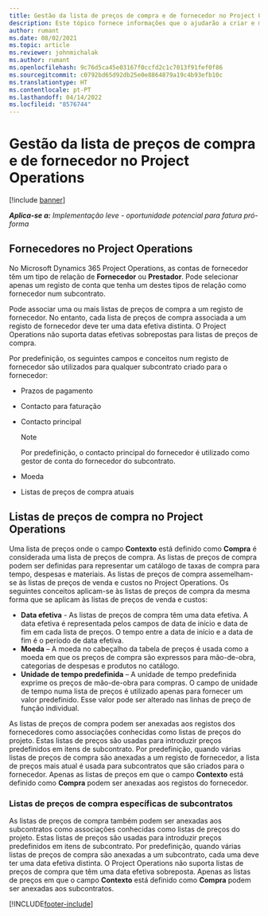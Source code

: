 ```yaml
---
title: Gestão da lista de preços de compra e de fornecedor no Project Operations
description: Este tópico fornece informações que o ajudarão a criar e manter os dados do fornecedor e as listas de preços de compra para subcontratação.
author: rumant
ms.date: 08/02/2021
ms.topic: article
ms.reviewer: johnmichalak
ms.author: rumant
ms.openlocfilehash: 9c76d5ca45e03167f0ccfd2c1c7013f91fef0f86
ms.sourcegitcommit: c0792bd65d92db25e0e8864879a19c4b93efb10c
ms.translationtype: HT
ms.contentlocale: pt-PT
ms.lasthandoff: 04/14/2022
ms.locfileid: "8576744"
---
```

# <a name="vendor-and-purchase-price-list-management-in-project-operations"></a>Gestão da lista de preços de compra e de fornecedor no Project Operations

[!include [banner](../../includes/dataverse-preview.md)]

_**Aplica-se a:** Implementação leve - oportunidade potencial para fatura pró-forma_

## <a name="vendors-in-project-operations"></a>Fornecedores no Project Operations

No Microsoft Dynamics 365 Project Operations, as contas de fornecedor têm um tipo de relação de **Fornecedor** ou **Prestador**. Pode selecionar apenas um registo de conta que tenha um destes tipos de relação como fornecedor num subcontrato.

Pode associar uma ou mais listas de preços de compra a um registo de fornecedor. No entanto, cada lista de preços de compra associada a um registo de fornecedor deve ter uma data efetiva distinta. O Project Operations não suporta datas efetivas sobrepostas para listas de preços de compra.

Por predefinição, os seguintes campos e conceitos num registo de fornecedor são utilizados para qualquer subcontrato criado para o fornecedor:

- Prazos de pagamento
- Contacto para faturação
- Contacto principal

    > [!NOTE]
    > Por predefinição, o contacto principal do fornecedor é utilizado como gestor de conta do fornecedor do subcontrato.

- Moeda
- Listas de preços de compra atuais

## <a name="purchase-price-lists-in-project-operations"></a>Listas de preços de compra no Project Operations

Uma lista de preços onde o campo **Contexto** está definido como **Compra** é considerada uma lista de preços de compra. As listas de preços de compra podem ser definidas para representar um catálogo de taxas de compra para tempo, despesas e materiais. As listas de preços de compra assemelham-se às listas de preços de venda e custos no Project Operations. Os seguintes conceitos aplicam-se às listas de preços de compra da mesma forma que se aplicam às listas de preços de venda e custos:

- **Data efetiva** - As listas de preços de compra têm uma data efetiva. A data efetiva é representada pelos campos de data de início e data de fim em cada lista de preços. O tempo entre a data de início e a data de fim é o período de data efetiva.
- **Moeda** – A moeda no cabeçalho da tabela de preços é usada como a moeda em que os preços de compra são expressos para mão-de-obra, categorias de despesas e produtos no catálogo.
- **Unidade de tempo predefinida** – A unidade de tempo predefinida exprime os preços de mão-de-obra para compras. O campo de unidade de tempo numa lista de preços é utilizado apenas para fornecer um valor predefinido. Esse valor pode ser alterado nas linhas de preço de função individual.

As listas de preços de compra podem ser anexadas aos registos dos fornecedores como associações conhecidas como listas de preços do projeto. Estas listas de preços são usadas para introduzir preços predefinidos em itens de subcontrato. Por predefinição, quando várias listas de preços de compra são anexadas a um registo de fornecedor, a lista de preços mais atual é usada para subcontratos que são criados para o fornecedor. Apenas as listas de preços em que o campo **Contexto** está definido como **Compra** podem ser anexadas aos registos do fornecedor.

### <a name="subcontract-specific-purchase-price-lists"></a>Listas de preços de compra específicas de subcontratos

As listas de preços de compra também podem ser anexadas aos subcontratos como associações conhecidas como listas de preços do projeto. Estas listas de preços são usadas para introduzir preços predefinidos em itens de subcontrato. Por predefinição, quando várias listas de preços de compra são anexadas a um subcontrato, cada uma deve ter uma data efetiva distinta. O Project Operations não suporta listas de preços de compra que têm uma data efetiva sobreposta. Apenas as listas de preços em que o campo **Contexto** está definido como **Compra** podem ser anexadas aos subcontratos.

[!INCLUDE[footer-include](../../includes/footer-banner.md)]
